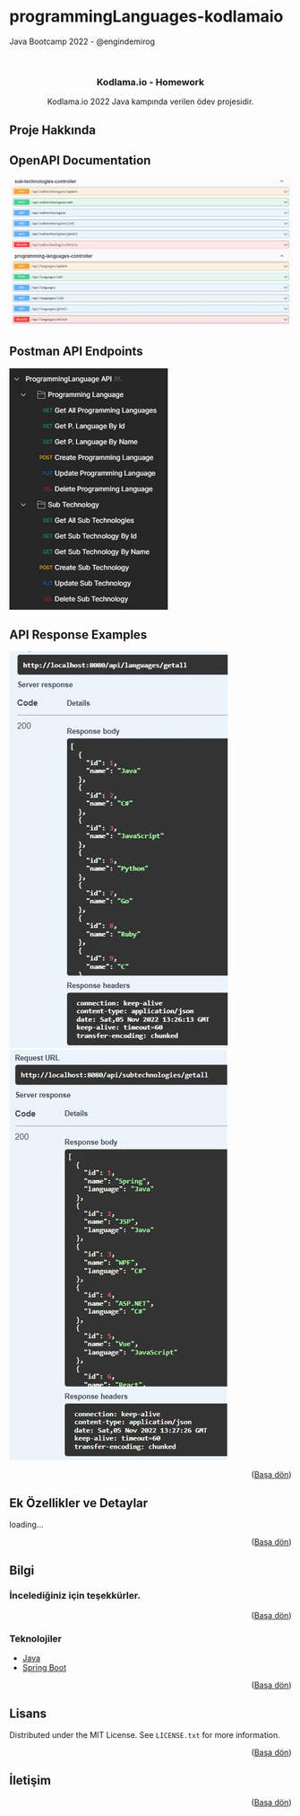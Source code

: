 # programmingLanguages-kodlamaio
Java Bootcamp 2022 - @engindemirog

<div id="top"></div>
<!-- PROJECT LOGO -->
<br />
<div align="center">

<h3 align="center">Kodlama.io - Homework</h3>

  <p align="center">
    Kodlama.io 2022 Java kampında verilen ödev projesidir.
  </p>
</div>


<!-- ABOUT THE PROJECT -->
## Proje Hakkında

## OpenAPI Documentation
<p float="left">
<img src="https://github.com/emrecanAy/programmingLanguages-kodlamaio/blob/master/swagger-api-endpoints.jpg" />
  
## Postman API Endpoints
<img src="https://github.com/emrecanAy/programmingLanguages-kodlamaio/blob/master/postman-api-endpoints.jpg" />
</p>

## API Response Examples
<img src="https://github.com/emrecanAy/programmingLanguages-kodlamaio/blob/master/GetAllProgrammingLanguagesResponse.jpg" />
<img src="https://github.com/emrecanAy/programmingLanguages-kodlamaio/blob/master/GetAllSubTechsResponse.jpg" />
<p align="right">(<a href="#top">Başa dön</a>)</p>

## Ek Özellikler ve Detaylar

loading...

<p align="right">(<a href="#top">Başa dön</a>)</p>

## Bilgi
</b>
<h3>İncelediğiniz için teşekkürler.</h3>

<p align="right">(<a href="#top">Başa dön</a>)</p>


### Teknolojiler

* [Java](https://www.java.com/tr/)
* [Spring Boot](https://spring.io/projects/spring-boot)

<p align="right">(<a href="#top">Başa dön</a>)</p>



<!-- LICENSE -->
## Lisans

Distributed under the MIT License. See `LICENSE.txt` for more information.

<p align="right">(<a href="#top">Başa dön</a>)</p>


<!-- CONTACT -->
## İletişim

<p align="right">(<a href="#top">Başa dön</a>)</p>
